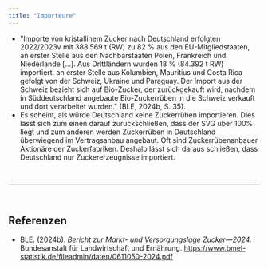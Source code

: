 ```yaml
---
title: "Importeure"
---
```



- "Importe von kristallinem Zucker nach Deutschland erfolgten 2022/2023v mit 388.569 t (RW) zu 82 % aus den EU-Mitgliedstaaten, an erster Stelle aus den Nachbarstaaten Polen, Frankreich und Niederlande [...]. Aus Drittländern wurden 18 % (84.392 t RW) importiert, an erster Stelle aus Kolumbien, Mauritius und Costa Rica gefolgt von der Schweiz, Ukraine und Paraguay. Der Import aus der Schweiz bezieht sich auf Bio-Zucker, der zurückgekauft wird, nachdem in Süddeutschland angebaute Bio-Zuckerrüben in die Schweiz verkauft und dort verarbeitet wurden." (BLE, 2024b, S. 35).
- Es scheint, als würde Deutschland keine Zuckerrüben importieren. Dies lässt sich zum einen darauf zurückschließen, dass der SVG über 100% liegt und zum anderen werden Zuckerrüben in Deutschland überwiegend im Vertragsanbau angebaut. Oft sind Zuckerrübenanbauer Aktionäre der Zuckerfabriken. Deshalb lässt sich daraus schließen, dass Deutschland nur Zuckererzeugnisse importiert. 



<br>

---

<br> 

## Referenzen
- BLE. (2024b). *Bericht zur Markt- und Versorgungslage Zucker—2024.* Bundesanstalt für Landwirtschaft und Ernährung. <https://www.bmel-statistik.de/fileadmin/daten/0611050-2024.pdf>
